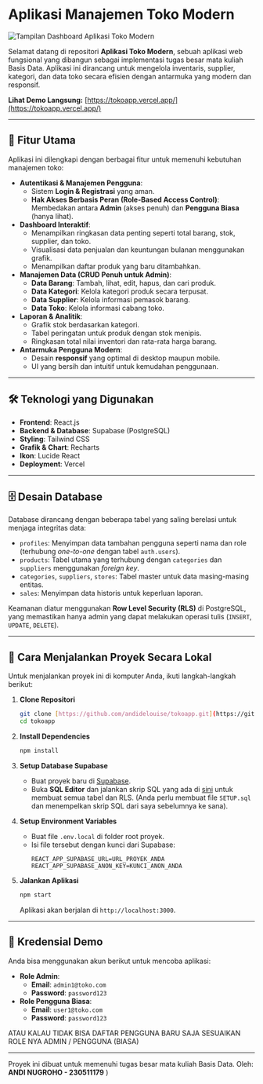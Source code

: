 # Aplikasi Manajemen Toko Modern

![Tampilan Dashboard Aplikasi Toko Modern](https://github.com/user-attachments/assets/48a0616c-282c-4bcf-b920-b65ae65fc6ba)

Selamat datang di repositori **Aplikasi Toko Modern**, sebuah aplikasi web fungsional yang dibangun sebagai implementasi tugas besar mata kuliah Basis Data. Aplikasi ini dirancang untuk mengelola inventaris, supplier, kategori, dan data toko secara efisien dengan antarmuka yang modern dan responsif.

**Lihat Demo Langsung:** [https://tokoapp.vercel.app/](https://tokoapp.vercel.app/)

---

## 🌟 Fitur Utama

Aplikasi ini dilengkapi dengan berbagai fitur untuk memenuhi kebutuhan manajemen toko:

* **Autentikasi & Manajemen Pengguna**:
    * Sistem **Login & Registrasi** yang aman.
    * **Hak Akses Berbasis Peran (Role-Based Access Control)**: Membedakan antara **Admin** (akses penuh) dan **Pengguna Biasa** (hanya lihat).
* **Dashboard Interaktif**:
    * Menampilkan ringkasan data penting seperti total barang, stok, supplier, dan toko.
    * Visualisasi data penjualan dan keuntungan bulanan menggunakan grafik.
    * Menampilkan daftar produk yang baru ditambahkan.
* **Manajemen Data (CRUD Penuh untuk Admin)**:
    * **Data Barang**: Tambah, lihat, edit, hapus, dan cari produk.
    * **Data Kategori**: Kelola kategori produk secara terpusat.
    * **Data Supplier**: Kelola informasi pemasok barang.
    * **Data Toko**: Kelola informasi cabang toko.
* **Laporan & Analitik**:
    * Grafik stok berdasarkan kategori.
    * Tabel peringatan untuk produk dengan stok menipis.
    * Ringkasan total nilai inventori dan rata-rata harga barang.
* **Antarmuka Pengguna Modern**:
    * Desain **responsif** yang optimal di desktop maupun mobile.
    * UI yang bersih dan intuitif untuk kemudahan penggunaan.

---

## 🛠️ Teknologi yang Digunakan

* **Frontend**: React.js
* **Backend & Database**: Supabase (PostgreSQL)
* **Styling**: Tailwind CSS
* **Grafik & Chart**: Recharts
* **Ikon**: Lucide React
* **Deployment**: Vercel

---

## 🗄️ Desain Database

Database dirancang dengan beberapa tabel yang saling berelasi untuk menjaga integritas data:

* `profiles`: Menyimpan data tambahan pengguna seperti nama dan role (terhubung *one-to-one* dengan tabel `auth.users`).
* `products`: Tabel utama yang terhubung dengan `categories` dan `suppliers` menggunakan *foreign key*.
* `categories`, `suppliers`, `stores`: Tabel master untuk data masing-masing entitas.
* `sales`: Menyimpan data historis untuk keperluan laporan.

Keamanan diatur menggunakan **Row Level Security (RLS)** di PostgreSQL, yang memastikan hanya admin yang dapat melakukan operasi tulis (`INSERT`, `UPDATE`, `DELETE`).

---

## 🚀 Cara Menjalankan Proyek Secara Lokal

Untuk menjalankan proyek ini di komputer Anda, ikuti langkah-langkah berikut:

1.  **Clone Repositori**
    ```bash
    git clone [https://github.com/andidelouise/tokoapp.git](https://github.com/andidelouise/tokoapp.git)
    cd tokoapp
    ```

2.  **Install Dependencies**
    ```bash
    npm install
    ```

3.  **Setup Database Supabase**
    * Buat proyek baru di [Supabase](https://supabase.com).
    * Buka **SQL Editor** dan jalankan skrip SQL yang ada di [sini](https://github.com/andidelouise/skrip-code-SQL) untuk membuat semua tabel dan RLS. (Anda perlu membuat file `SETUP.sql` dan menempelkan skrip SQL dari saya sebelumnya ke sana).

4.  **Setup Environment Variables**
    * Buat file `.env.local` di folder root proyek.
    * Isi file tersebut dengan kunci dari Supabase:
        ```env
        REACT_APP_SUPABASE_URL=URL_PROYEK_ANDA
        REACT_APP_SUPABASE_ANON_KEY=KUNCI_ANON_ANDA
        ```

5.  **Jalankan Aplikasi**
    ```bash
    npm start
    ```
    Aplikasi akan berjalan di `http://localhost:3000`.

---

## 🔑 Kredensial Demo

Anda bisa menggunakan akun berikut untuk mencoba aplikasi:

* **Role Admin**:
    * **Email**: `admin1@toko.com`
    * **Password**: `password123`
* **Role Pengguna Biasa**:
    * **Email**: `user1@toko.com`
    * **Password**: `password123`
 
ATAU KALAU TIDAK BISA DAFTAR PENGGUNA BARU SAJA SESUAIKAN ROLE NYA ADMIN / PENGGUNA (BIASA)

---

Proyek ini dibuat untuk memenuhi tugas besar mata kuliah Basis Data.
Oleh: **ANDI NUGROHO - 230511179**
)
